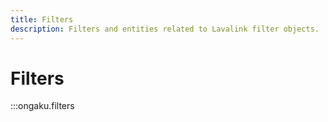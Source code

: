 ```yaml
---
title: Filters
description: Filters and entities related to Lavalink filter objects.
---
```


# Filters

:::ongaku.filters
